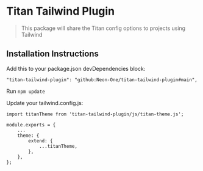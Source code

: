 # Titan Tailwind Plugin

> This package will share the Titan config options to projects using Tailwind

## Installation Instructions

Add this to your package.json devDependencies block:

```
"titan-tailwind-plugin": "github:Neon-One/titan-tailwind-plugin#main",
```

Run `npm update`

Update your tailwind.config.js:

```
import titanTheme from 'titan-tailwind-plugin/js/titan-theme.js';

module.exports = {
    ...
    theme: {
        extend: {
            ...titanTheme,
        },
    },
};

```
